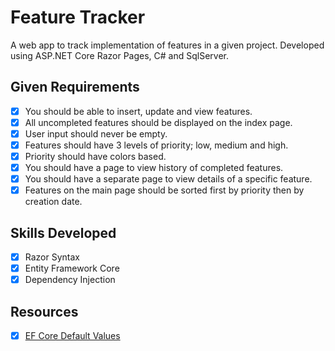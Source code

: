 # Feature Tracker

A web app to track implementation of features in a given project. Developed using ASP.NET Core Razor Pages, C# and SqlServer.

## Given Requirements
- [x] You should be able to insert, update and view features.
- [x] All uncompleted features should be displayed on the index page.
- [x] User input should never be empty.
- [x] Features should have 3 levels of priority; low, medium and high.
- [x] Priority should have colors based.
- [x] You should have a page to view history of completed features.
- [x] You should have a separate page to view details of a specific feature.
- [x] Features on the main page should be sorted first by priority then by creation date.

## Skills Developed
- [x] Razor Syntax
- [x] Entity Framework Core
- [x] Dependency Injection

## Resources
- [x] [EF Core Default Values](https://learn.microsoft.com/en-us/ef/core/modeling/generated-properties?tabs=data-annotations#default-values)
